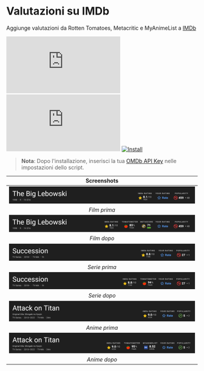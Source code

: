 # Valutazioni su IMDb

Aggiunge valutazioni da Rotten Tomatoes, Metacritic e MyAnimeList a [IMDb][imdb-link]

[![Version][version-badge]][link]
[![Size][size-badge]][link]
[![Install][install-badge]][download-link]

>**Nota**: Dopo l'installazione, inserisci la tua [OMDb API Key][omdb-api] nelle impostazioni dello script.

|           Screenshots           |
| :-----------------------------: |
| [![Before][screenshot-1]][link] |
|          _Film prima_           |
| [![After][screenshot-2]][link]  |
|           _Film dopo_           |
| [![Before][screenshot-3]][link] |
|          _Serie prima_          |
| [![After][screenshot-4]][link]  |
|          _Serie dopo_           |
| [![Before][screenshot-5]][link] |
|          _Anime prima_          |
| [![After][screenshot-6]][link]  |
|          _Anime dopo_           |

[link]: #valutazioni-su-imdb
[imdb-link]: https://www.imdb.com/
[omdb-api]: https://www.omdbapi.com/apikey.aspx

[version-badge]: https://flat.badgen.net/runkit/iFelix18/version/iFelix18/Userscripts/master/userscripts/meta/ratings-on-imdb.meta.js
[size-badge]: https://flat.badgen.net/badgesize/normal/iFelix18/Userscripts/master/userscripts/ratings-on-imdb.user.js
[install-badge]: https://flat.badgen.net/badge/install%20directly%20from/GitHub/blue "Clicca qui!"

[download-link]: https://raw.githubusercontent.com/iFelix18/Userscripts/master/userscripts/ratings-on-imdb.user.js "Clicca qui!"

[screenshot-1]: /docs/screenshots/ratings-on-imdb_movie-before.png?raw=true "Prima"
[screenshot-2]: /docs/screenshots/ratings-on-imdb_movie-after.png?raw=true "Dopo"
[screenshot-3]: /docs/screenshots/ratings-on-imdb_show-before.png?raw=true "Prima"
[screenshot-4]: /docs/screenshots/ratings-on-imdb_show-after.png?raw=true "Dopo"
[screenshot-5]: /docs/screenshots/ratings-on-imdb_anime-before.png?raw=true "Prima"
[screenshot-6]: /docs/screenshots/ratings-on-imdb_anime-after.png?raw=true "Dopo"

